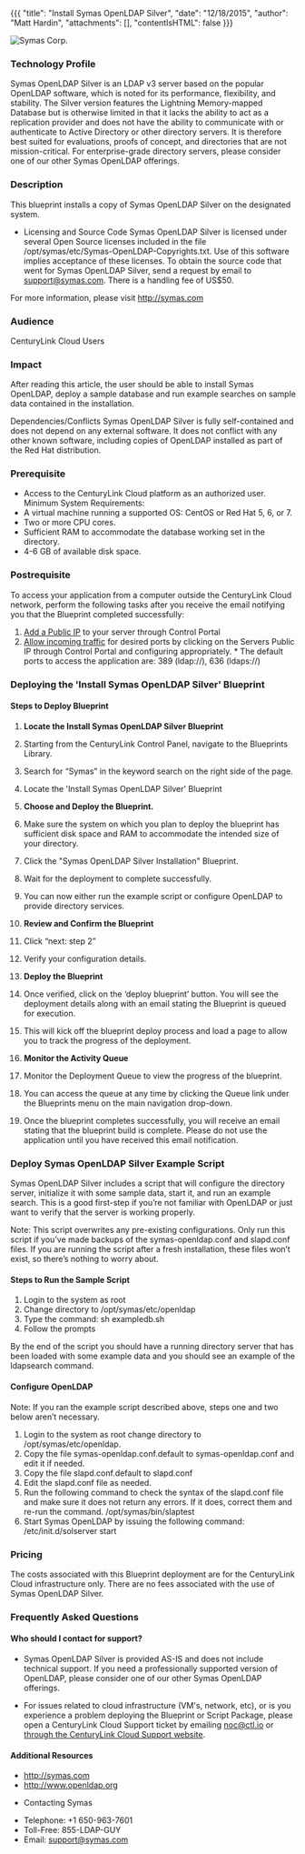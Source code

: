 {{{
  "title": "Install Symas OpenLDAP Silver",
  "date": "12/18/2015",
  "author": "Matt Hardin",
  "attachments": [],
  "contentIsHTML": false
}}}

![Symas Corp.](http://../../images/symas-logo.png)

### Technology Profile
Symas OpenLDAP Silver is an LDAP v3 server based on the popular OpenLDAP software, which is noted for its performance, flexibility, and stability. The Silver version features the Lightning Memory-mapped Database but is otherwise limited in that it lacks the ability to act as a replication provider and does not have the ability to communicate with or authenticate to Active Directory or other directory servers. It is therefore best suited for evaluations, proofs of concept, and directories that are not mission-critical. For enterprise-grade directory servers, please consider one of our other Symas OpenLDAP offerings.

### Description
This blueprint installs a copy of Symas OpenLDAP Silver on the designated system.

* Licensing and Source Code
Symas OpenLDAP Silver is licensed under several Open Source licenses included in the file /opt/symas/etc/Symas-OpenLDAP-Copyrights.txt. Use of this software implies acceptance of these licenses. To obtain the source code that went for Symas OpenLDAP Silver, send a request by email to support@symas.com. There is a handling fee of US$50.

For more information, please visit http://symas.com

### Audience
CenturyLink Cloud Users

### Impact
After reading this article, the user should be able to install Symas OpenLDAP, deploy a sample database and run example searches on sample data contained in the installation.

Dependencies/Conflicts
Symas OpenLDAP Silver is fully self-contained and does not depend on any external software. It does not conflict with any other known software, including copies of OpenLDAP installed as part of the Red Hat distribution.

### Prerequisite
- Access to the CenturyLink Cloud platform as an authorized user.
Minimum System Requirements:
- A virtual machine running a supported OS: CentOS or Red Hat 5, 6, or 7.
- Two or more CPU cores.
- Sufficient RAM to accommodate the database working set in the directory.
- 4-6 GB of available disk space.

### Postrequisite
To access your application from a computer outside the CenturyLink Cloud network, perform the following tasks after you receive the email notifying you that the Blueprint completed successfully:
  1. [Add a Public IP](../Network/how-to-add-public-ip-to-virtual-machine.md) to your server through Control Portal
  2. [Allow incoming traffic](../Network/how-to-add-public-ip-to-virtual-machine.md) for desired ports by clicking on the Servers Public IP through Control Portal and configuring appropriately.
    * The default ports to access the application are: 389 (ldap://), 636 (ldaps://)

### Deploying the 'Install Symas OpenLDAP Silver' Blueprint

#### Steps to Deploy Blueprint
1. **Locate the Install Symas OpenLDAP Silver Blueprint**
  1. Starting from the CenturyLink Control Panel, navigate to the Blueprints Library.
  2. Search for “Symas” in the keyword search on the right side of the page.
  3. Locate the 'Install Symas OpenLDAP Silver' Blueprint

2. **Choose and Deploy the Blueprint.**
  1. Make sure the system on which you plan to deploy the blueprint has sufficient disk space and RAM to accommodate the intended size of your directory.
  2. Click the "Symas OpenLDAP Silver Installation" Blueprint.
  3. Wait for the deployment to complete successfully.
  4. You can now either run the example script or configure OpenLDAP to provide directory services.

3. **Review and Confirm the Blueprint**
  1. Click “next: step 2”
  2. Verify your configuration details.

4. **Deploy the Blueprint**
  1. Once verified, click on the ‘deploy blueprint’ button. You will see the deployment details along with an email stating the Blueprint is queued for execution.
  2. This will kick off the blueprint deploy process and load a page to allow you to track the progress of the deployment.

5. **Monitor the Activity Queue**
  1. Monitor the Deployment Queue to view the progress of the blueprint.
  2. You can access the queue at any time by clicking the Queue link under the Blueprints menu on the main navigation drop-down.
  3. Once the blueprint completes successfully, you will receive an email stating that the blueprint build is complete. Please do not use the application until you have received this email notification.

### Deploy Symas OpenLDAP Silver Example Script

Symas OpenLDAP Silver includes a script that will configure the directory server, initialize it with some sample data, start it, and run an example search. This is a good first-step if you’re not familiar with OpenLDAP or just want to verify that the server is working properly.

Note: This script overwrites any pre-existing configurations. Only run this script if you’ve made backups of the symas-openldap.conf and slapd.conf files. If you are running the script after a fresh installation, these files won’t exist, so there’s nothing to worry about.

#### Steps to Run the Sample Script
1. Login to the system as root
2. Change directory to /opt/symas/etc/openldap
3. Type the command:
  sh exampledb.sh
4. Follow the prompts

By the end of the script you should have a running directory server that has been loaded with some example data and you should see an example of the ldapsearch command.

#### Configure OpenLDAP
Note: If you ran the example script described above, steps one and two below aren’t necessary.
1. Login to the system as root change directory to /opt/symas/etc/openldap.
2. Copy the file symas-openldap.conf.default to symas-openldap.conf and edit it if needed.
3. Copy the file slapd.conf.default to slapd.conf
4. Edit the slapd.conf file as needed.
5. Run the following command to check the syntax of the slapd.conf file and make sure it does not return any errors. If it does, correct them and re-run the command.
  /opt/symas/bin/slaptest
6. Start Symas OpenLDAP by issuing the following command:
  /etc/init.d/solserver start

### Pricing
The costs associated with this Blueprint deployment are for the CenturyLink Cloud infrastructure only. There are no fees associated with the use of Symas OpenLDAP Silver.

### Frequently Asked Questions

#### Who should I contact for support?
* Symas OpenLDAP Silver is provided AS-IS and does not include technical support. If you need a professionally supported version of OpenLDAP, please consider one of our other Symas OpenLDAP offerings.

* For issues related to cloud infrastructure (VM's, network, etc), or is you experience a problem deploying the Blueprint or Script Package, please open a CenturyLink Cloud Support ticket by emailing [noc@ctl.io](mailto:noc@ctl.io) or [through the CenturyLink Cloud Support website](https://t3n.zendesk.com/tickets/new).

#### Additional Resources
- http://symas.com
- http://www.openldap.org

* Contacting Symas
- Telephone: +1 650-963-7601
- Toll-Free: 855-LDAP-GUY
- Email: support@symas.com
